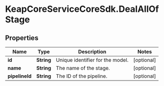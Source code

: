 # KeapCoreServiceCoreSdk.DealAllOfStage

## Properties

Name | Type | Description | Notes
------------ | ------------- | ------------- | -------------
**id** | **String** | Unique identifier for the model. | [optional] 
**name** | **String** | The name of the stage. | [optional] 
**pipelineId** | **String** | The ID of the pipeline. | [optional] 


